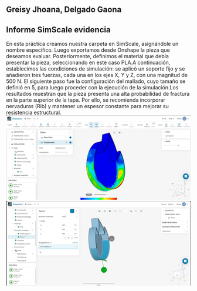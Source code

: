 ## Greisy Jhoana, Delgado Gaona

## Informe SimScale evidencia 
En esta práctica creamos nuestra carpeta en SimScale, asignándole un nombre específico. Luego exportamos desde Onshape la pieza que deseamos evaluar. Posteriormente, definimos el material que debía presentar la pieza, seleccionando en este caso PLA.A continuación, establecimos las condiciones de simulación: se aplicó un soporte fijo y se añadieron tres fuerzas, cada una en los ejes X, Y y Z, con una magnitud de 500 N.
El siguiente paso fue la configuración del mallado, cuyo tamaño se definió en 5, para luego proceder con la ejecución de la simulación.Los resultados muestran que la pieza presenta una alta probabilidad de fractura en la parte superior de la tapa. Por ello, se recomienda incorporar nervaduras (Rib) y mantener un espesor constante para mejorar su resistencia estructural.
![](https://github.com/MichaelGese202/GRUPO1-PI-1/blob/main/Imagenes/Greisy1.jpg)
![](https://github.com/MichaelGese202/GRUPO1-PI-1/blob/main/Imagenes/Greisy_fuerzas.jpg)
